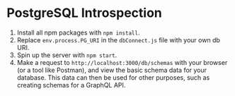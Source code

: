 # PostgreSQL Introspection

1. Install all npm packages with `npm install`.
2. Replace `env.process.PG_URI` in the `dbConnect.js` file with your own db URI.
3. Spin up the server with `npm start`.
4. Make a request to `http://localhost:3000/db/schemas` with your browser (or a tool like Postman), and view the basic schema data for your database. This data can then be used for other purposes, such as creating schemas for a GraphQL API.
